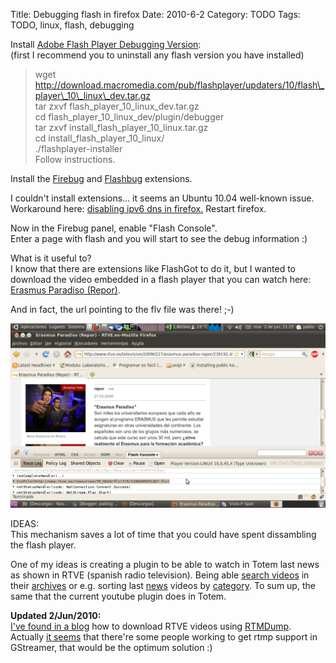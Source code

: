 Title: Debugging flash in firefox
Date: 2010-6-2
Category: TODO
Tags: TODO, linux, flash, debugging

Install [Adobe Flash Player Debugging Version](http://www.adobe.com/support/flashplayer/downloads.html):  
(first I recommend you to uninstall any flash version you have installed)

> wget http://download.macromedia.com/pub/flashplayer/updaters/10/flash\_player\_10\_linux\_dev.tar.gz  
> tar zxvf flash\_player\_10\_linux\_dev.tar.gz  
> cd flash\_player\_10\_linux\_dev/plugin/debugger  
> tar zxvf install\_flash\_player\_10\_linux.tar.gz  
> cd install\_flash\_player\_10\_linux/  
> ./flashplayer-installer  
> Follow instructions.

Install the [Firebug](https://addons.mozilla.org/firefox/addon/1843/) and [Flashbug](https://addons.mozilla.org/firefox/addon/14465/)
extensions.

I couldn't install extensions... it seems an Ubuntu 10.04 well-known issue. Workaround here: [disabling ipv6 dns in
firefox.](http://ubuntuforums.org/showthread.php?t=1476706) Restart firefox.

Now in the Firebug panel, enable "Flash Console".  
Enter a page with flash and you will start to see the debug information :)

What is it useful to?  
I know that there are extensions like FlashGot to do it, but I wanted to download the video embedded in a flash player that you can watch
here: [Erasmus Paradiso (Repor)](http://www.rtve.es/television/20090227/erasmus-paradiso-repor/239192.shtml).

And in fact, the url pointing to the flv file was there! ;-)

[![](/img/debug_flash.png)](/img/debug_flash.png)

IDEAS:  
This mechanism saves a lot of time that you could have spent dissambling the flash player.

One of my ideas is creating a plugin to be able to watch in Totem last news as shown in RTVE (spanish radio television). Being able [search
videos](http://www.rtve.es/buscador/GoogleServlet?q=sinde&modo=1&pagina=1) in their [archives](http://www.rtve.es/#mediateca-feat) or e.g.
sorting last [news](http://www.rtve.es/noticias/telediario-en-4/) videos by [category](http://www.rtve.es/television/eurovision/). To sum
up, the same that the current youtube plugin does in Totem.

**Updated 2/Jun/2010:**  
[I've found in a blog](http://gargadon.teufansub.net/2010/03/baja-videos-de-tve-a-la-carta-con-rtmpdump/) how to download RTVE videos using
[RTMDump](http://rtmpdump.mplayerhq.hu/).  
Actually [it seems](https://bugzilla.gnome.org/show_bug.cgi?id=566604) that there're some people working to get rtmp support in GStreamer,
that would be the optimum solution :)
